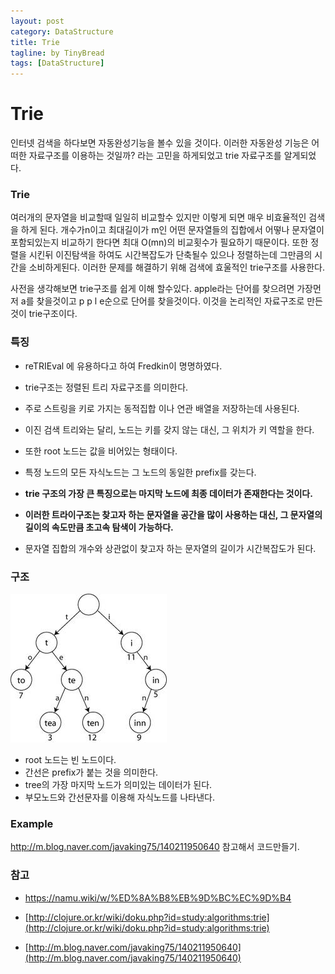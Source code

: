 ```yaml
---
layout: post
category: DataStructure
title: Trie
tagline: by TinyBread
tags: [DataStructure]
---
```



<!--more-->



  
# Trie

인터넷 검색을 하다보면 자동완성기능을 볼수 있을 것이다. 이러한 자동완성 기능은 어떠한 자료구조를 이용하는 것일까? 라는 고민을 하게되었고 trie 자료구조를 알게되었다.

### Trie


여러개의 문자열을 비교할때 일일히 비교할수 있지만 이렇게 되면 매우 비효율적인 검색을 하게 된다.
개수가n이고 최대길이가 m인 어떤 문자열들의 집합에서 어떻나 문자열이 포함되있는지 비교하기 한다면 최대 O(mn)의 비교횟수가 필요하기 때문이다. 또한 정렬을 시킨뒤 이진탐색을 하여도 시간복잡도가 단축될수 있으나 정렬하는데 그만큼의 시간을 소비하게된다. 이러한 문제를 해결하기 위해 검색에 효울적인 trie구조를 사용한다. 

사전을 생각해보면 trie구조를 쉽게 이해 할수있다. apple라는 단어를 찾으려면 가장먼저 a를 찾을것이고 p p l e순으로 단어를 찾을것이다. 이것을 논리적인 자료구조로 만든 것이 trie구조이다.

### 특징  
* reTRIEval 에 유용하다고 하여 Fredkin이 명명하였다. 

* trie구조는 정렬된 트리 자료구조를 의미한다.

* 주로 스트링을 키로 가지는 동적집합 이나 연관 배열을 저장하는데 사용된다. 

* 이진 검색 트리와는 달리, 노드는 키를 갖지 않는 대신, 그 위치가 키 역할을 한다.

* 또한 root 노드는 값을 비어있는 형태이다.

* 특정 노드의 모든 자식노드는 그 노드의 동일한  prefix를 갖는다. 

* **trie 구조의 가장 큰 특징으로는 마지막 노드에 최종 데이터가 존재한다는 것이다.**

* **이러한 트라이구조는 찾고자 하는 문자열을 공간을 많이 사용하는 대신, 그 문자열의 길이의 속도만큼 초고속 탐색이 가능하다.**

* 문자열 집합의 개수와 상관없이 찾고자 하는 문자열의 길이가 시간복잡도가 된다.


### 구조

<img src="/assets/themes/Snail/img/DataStructure/Trie/trie_example.jpg" alt="">

* root 노드는 빈 노드이다.
* 간선은 prefix가 붙는 것을 의미한다.
* tree의 가장 마지막 노드가 의미있는 데이터가 된다.
* 부모노드와 간선문자를 이용해 자식노드를 나타낸다.

### Example

http://m.blog.naver.com/javaking75/140211950640
참고해서 코드만들기.


### 참고
* [https://namu.wiki/w/%ED%8A%B8%EB%9D%BC%EC%9D%B4 ](https://namu.wiki/w/%ED%8A%B8%EB%9D%BC%EC%9D%B4)

* [http://clojure.or.kr/wiki/doku.php?id=study:algorithms:trie](http://clojure.or.kr/wiki/doku.php?id=study:algorithms:trie)

* [http://m.blog.naver.com/javaking75/140211950640](http://m.blog.naver.com/javaking75/140211950640)